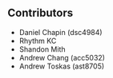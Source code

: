## Contributors
* Daniel Chapin (dsc4984)
* Rhythm KC
* Shandon Mith
* Andrew Chang (acc5032)
* Andrew Toskas (ast8705)
